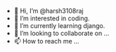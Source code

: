 - 👋 Hi, I’m @harsh3108raj
- 👀 I’m interested in coding.
- 🌱 I’m currently learning django.
- 💞️ I’m looking to collaborate on ...
- 📫 How to reach me ...

<!---
harsh3108raj/harsh3108raj is a ✨ special ✨ repository because its `README.md` (this file) appears on your GitHub profile.
You can click the Preview link to take a look at your changes.
--->
